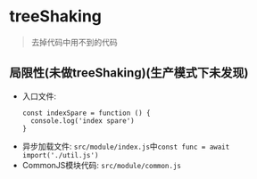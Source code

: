 # treeShaking

> 去掉代码中用不到的代码

## 局限性(未做treeShaking)(生产模式下未发现)

- 入口文件:
  ```
  const indexSpare = function () {
    console.log('index spare')
  }
  ```
- 异步加载文件: `src/module/index.js`中`const func = await import('./util.js')`
- CommonJS模块代码: `src/module/common.js`
